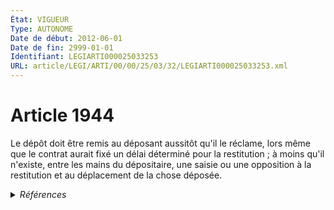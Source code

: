 ```yaml
---
État: VIGUEUR
Type: AUTONOME
Date de début: 2012-06-01
Date de fin: 2999-01-01
Identifiant: LEGIARTI000025033253
URL: article/LEGI/ARTI/00/00/25/03/32/LEGIARTI000025033253.xml
---
```


<h1>Article 1944</h1>

Le dépôt doit être remis au déposant aussitôt qu'il le réclame, lors même que le
contrat aurait fixé un délai déterminé pour la restitution ; à moins qu'il
n'existe, entre les mains du dépositaire, une saisie ou une opposition à la
restitution et au déplacement de la chose déposée.


<details>
  <summary><em>Références</em></summary>

  <h2>Articles faisant référence à l'article</h2>
  
  <ul>
    <li>
      <a href="https://legal.tricoteuses.fr//redirection/LEGIARTI000025024669?vers=git&vers=legifrance">Ordonnance n° 2011-1895 du 19 décembre 2011 relative à la partie législative du code des procédures civiles d'exécution - article 3 ENTIEREMENT_MODIF</a> MODIFIE source
    </li>
  </ul>
  
  <h2>Références faites par l'article</h2>
  
  <ul>
    <li>
      CODIFICATION source Loi 1804-03-14
    </li>
    <li>
      2011-12-19 MODIFIE cible <a href="https://legal.tricoteuses.fr//redirection/LEGIARTI000025024669?vers=git&vers=legifrance">Ordonnance n° 2011-1895 du 19 décembre 2011 relative à la partie législative du code des procédures civiles d'exécution - article 3 ENTIEREMENT_MODIF</a>
    </li>
  </ul>
</details>
